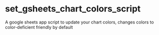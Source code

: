 # set_gsheets_chart_colors_script
A google sheets app script to update your chart colors, changes colors to color-deficient friendly by default
